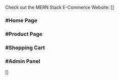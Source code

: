 Check out the MERN Stack E-Commerce Website: []

<h3>#Home Page</h3>

<h3>#Product Page</h3>

<h3>#Shopping Cart</h3>

<h3>#Admin Panel</h3> []
